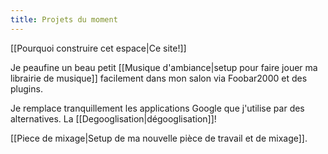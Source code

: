 ```yaml
---
title: Projets du moment
---
```

[[Pourquoi construire cet espace|Ce site!]]

Je peaufine un beau petit [[Musique d'ambiance|setup pour faire jouer ma librairie de musique]] facilement dans mon salon via Foobar2000 et des plugins.

Je remplace tranquillement les applications Google que j'utilise par des alternatives. La [[Degooglisation|dégooglisation]]!

[[Piece de mixage|Setup de ma nouvelle pièce de travail et de mixage]].